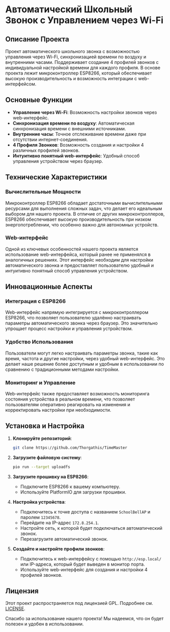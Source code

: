 # Автоматический Школьный Звонок с Управлением через Wi-Fi

## Описание Проекта

Проект автоматического школьного звонка с возможностью управления через Wi-Fi, синхронизацией времени по воздуху и внутренними часами. Поддерживает создание 4 профилей звонков с индивидуальной настройкой времени для каждого профиля. В основе проекта лежит микроконтроллер ESP8266, который обеспечивает высокую производительность и возможность интеграции с web-интерфейсом.

## Основные Функции

- **Управление через Wi-Fi**: Возможность настройки звонков через web-интерфейс.
- **Синхронизация времени по воздуху**: Автоматическая синхронизация времени с внешними источниками.
- **Внутренние часы**: Точное отслеживание времени даже при отсутствии интернет-соединения.
- **4 Профиля Звонков**: Возможность создания и настройки 4 различных профилей звонков.
- **Интуитивно понятный web-интерфейс**: Удобный способ управления устройством через браузер.

## Технические Характеристики

### Вычислительные Мощности

Микроконтроллер ESP8266 обладает достаточными вычислительными ресурсами для выполнения сложных задач, что делает его идеальным выбором для нашего проекта. В отличие от других микроконтроллеров, ESP8266 обеспечивает высокую производительность при низком энергопотреблении, что особенно важно для автономных устройств.

### Web-интерфейс

Одной из ключевых особенностей нашего проекта является использование web-интерфейса, который ранее не применялся в аналогичных решениях. Этот интерфейс необходим для настройки автоматического звонка и предоставляет пользователю удобный и интуитивно понятный способ управления устройством.

## Инновационные Аспекты

### Интеграция с ESP8266

Web-интерфейс напрямую интегрируется с микроконтроллером ESP8266, что позволяет пользователю удалённо настраивать параметры автоматического звонка через браузер. Это значительно упрощает процесс настройки и управления устройством.

### Удобство Использования

Пользователи могут легко настраивать параметры звонка, такие как время, частота и другие настройки, через удобный web-интерфейс. Это делает наше решение более доступным и удобным в использовании по сравнению с традиционными методами настройки.

### Мониторинг и Управление

Web-интерфейс также предоставляет возможность мониторинга состояния устройства в реальном времени, что позволяет пользователям оперативно реагировать на изменения и корректировать настройки при необходимости.

## Установка и Настройка

1. **Клонируйте репозиторий**:
    ```bash
    git clone https://github.com/Thorgathis/TimeMaster
    ```

2. **Загрузите файловую систему**:
    ```bash
    pio run --target uploadfs
    ```

3. **Загрузите прошивку на ESP8266**:
    - Подключите ESP8266 к вашему компьютеру.
    - Используйте PlatformIO для загрузки прошивки.

4. **Настройка устройства**:
    - Подключитесь к точке доступа с названием `SchoolBellAP` и паролем `12345678`.
    - Перейдите на IP-адрес `172.8.254.1`.
    - Настройте сеть, к которой будет подключаться автоматический звонок.
    - Перезагрузите автоматический звонок.

5. **Создайте и настройте профили звонков**:
    - Подключитесь к web-интерфейсу с помощью `http://esp.local/` или IP-адреса, который будет выведен в монитор порта.
    - Используйте web-интерфейс для создания и настройки 4 профилей звонков.

## Лицензия

Этот проект распространяется под лицензией GPL. Подробнее см. [LICENSE](LICENSE).

Спасибо за использование нашего проекта! Мы надеемся, что он будет полезен и удобен в использовании.